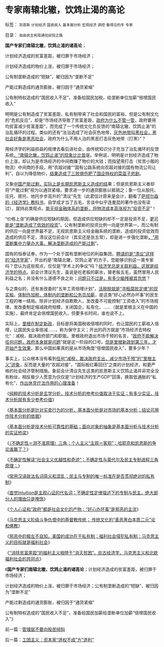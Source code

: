 # 专家南辕北辙，饮鸩止渴的高论

标签： `凯恩斯` `计划经济` `国民收入` `基本面分析` `宏观经济` `调控` `看得见的手` `专家` 

目录： `自由民主宪政通往奴役之路`

**国产专家们南辕北辙，饮鸩止渴的诸高论**；

计划经济造成的贫富差距，被归罪于市场经济；

计划经济造成的物价上涨，被归罪于市场经济；

公有制垄断造成的“短缺”，被归因为“垄断不足”

产能过剩造成的通货膨胀，被归因于“通货紧缩”

公有制特权造成的“国民收入不足”，准备给国民加税，给垄断单位加薪“倍增国民收入”

明明是公有制造成了贫富差距，私有制带来了社会和国民的富裕，但是公有制文化的“危机反应”，却是“市场经济导致了贫富差距，[政府为什么不管一管](http://blog.sina.com.cn/s/blog_5563a64d0100gfpk.html)，政府要用均贫富减少贫富差距”，而完成了一个传统文化负反馈的“南辕北辙，饮鸩止渴”的治乱循环的过程。类似的还有“法治造成了社会灰色地带，[灰色地带叫黑社会，黑社会好象是黑恶社会](../../../2011/5/18/法办黑社会.md)，政府为什么不用人治的黑恶打击灰色地带（打黑）”？

用经济学的利益损益的规律去看后进社会，由传统知识分子充当了治乱循环的反馈系统[，“南辕北辙，饮鸩止渴”的现象比比皆](../../../2011/1/25/改革可以渐进，但不应南辕北辙.md)是。举例说，明明是计划经济造成了物价上涨，却认为是市场经济的中间商赚了物价的大钱；而指望用打击（贫苦小贩的物流）中间商的手段，用“农超对接”“国有公路系统向农超对接的国有物流公司让利”，自以为降低物价，[结果造成了三败俱伤肥了国企特权的菜篮子悲剧](../../../2011/4/29/菜篮子悲剧原因是国进民退.md)。

又象[中国产能过剩，实际上是长期凯恩斯主义造成的结](../../../2011/5/2/产能过剩的惨烈代价；重农学派的耕地红线.md)果；但是凯恩斯主义者却将“产能过剩”视为以通货紧缩，要求进一步的通货膨胀以抵销之；象一位从股托、庄托、房托、地托步步高升的“清议”先生（此君估计原来是会计，翻看了[萨缪尔森的《经济学》教科书](../../../2011/2/20/御用定制的萨缪尔森分子.md)，自学成才当了五毛，言谈中似乎连曼昆的著作也没有读过），就持此类观点，[能无视金融体系的垄断，将物流成本高涨视为“投资不足](../../../2010/3/27/中牛市和通胀通缩没关系；通胀会降低私人财产价值.md)”！

“价格上涨”的确是供应短缺的原因，但造成供应短缺的却不一定是投资不足，[更可能是“垄断造成了低效的投资](../../../2008/9/5/亏损国企和国民福利.md)”。公有制垄断的投资比例一向是世界第一，而公有制的供应一向是世界最不足，无视凯恩斯主义经金融系统的垄断，造成的投资低效而造成的供应不足，清议这位前会计（其实还是张五常），却是进一步强化垄断[，“用垄断集中力量办大事，解决垄断造成的产能过剩](../../../2011/5/1/生产力不是财富，产能过剩是巨大浪费.md)”。

国有的恒泰证券，作为一个处于国有垄断地位的利益集团，[聘请的是“清议”这样的“经济学家](../../../2009/12/7/谈产能过剩不可能有通货膨胀的谬论.md)”，开出的是“南辕北辙，饮鸩止渴”的方子，您能够识别这一类专家吗？您认为这些观点，仅仅是“学术上的争议”吗？[经济学总是关联利益，这就是经济学的特点](../../../2009/5/5/假装无私！专业化打哑迷诡辩的中国式专家.md)。前会计清议先生，虽说是吃老板的薪水，替老板五毛，虽然冒用人民利益之名；并没有什么道德不良之处；[问题只不过是，有多少脑残被其忽悠](../../../2011/2/12/中国古代“发现了”边际效应和帕累托累积.md)？



与之类似的，还有发改委的“五年工资倍增计划”，[活脱脱就是“寻租腐败定律”的现实板](../../../2009/8/1/民粹口号，特权阶层利益最大化最隐蔽的方法.md)。[体制外加税，体制内的垄断和公务员加薪](../../../2008/7/15/寻租腐败定律：国有企业事加薪，民营个企业下岗.md)，是这类“好心必然办坏事”的民生工程的唯一结局。除非计划经济自欺欺人，发改委不可能控制“工资收入”的市场规律。发改委制定缩减政府规模，关闭国企，私有化，……（就是里根主义在中国的实施），最终肯定会倍增国民收入，但要多长时间，谁也说不上。

实际上，[里根在制定新政](../../../2011/5/6/里根的保守主义和格兰特总统.md)，目标是将美国税收倍增的同时，也让国民的工薪收入倍增，让国民失业率倍减……，称为保守主义；开出的药方就是“市场经济去特权化”：减税，裁决政府部门和职能。里根政府退出市场干预的名言，“[政府不能解决任何问题，政府本身就是问题](../../../2011/4/30/贪污不是问题，独裁是小问题;(谈也门).md)”就是这一阶段的口号。[但是里根新政到第三年，才开始产生效果](../../../2011/5/6/林肯的“人民”和伟大的罗纳德里根.md)，那么中国如果真的是从市场角度“倍增国民收入”，要多少年？

事实上，公众根本没有看到[任何“减税，裁决政府支出，减少市场干预”的“里根主义”迹象](../../../2010/10/1/拨乱反正就会有“失去的几十年”——&gt;比亡国强！.md)，反而是大量的“农超对接”，“国际板红筹回归”之类的计划经济，和更严格的社会经济管制措施。象前会计清议先生这类的凯恩斯主义饮鸩止渴并非完全没有粉丝，相反极少人愿意为仅仅是“计划经济的生产GDP”回落，换取低通胀的“私有化”，[作出休克疗法作用的心理准备](../../../2011/2/11/边际退出成本和休克疗法.md)！

《[纯粹的技术分析是玄学分析，技术分析的参考价值取决于实证；有多少实证，技术分析就有多少参考价值](../../../2011/5/26/技术分析的参考价值取决于实证内容.md)》

《[基本面分析是针对买卖行为的分析，基本面分析是对市场的基本分析；结论可用作技术分析的依据](../../../2011/5/26/基本面分析针对买卖行为背景评估.md)》

《[基本面分析是技术分析可靠性的基础；面向对象的抽象是基本面分析与技术分析的实证桥梁](../../../2011/5/27/从行情分析理解经济学“主流”.md)》

《[（不确定性＝测不准原理）三角；个人主义“主观＝客观”；哈耶克和凯恩斯的争论谁赢了？](../../../2011/5/27/（不确定性＝测不准）三角；哈耶克凯恩斯谁赢了、.md)》

《[不确定性解读“社会主义优越性和奇迹”；不确定性与蒙代尔及民主专制进程三角原理；](../../../2011/5/27/蒙代尔三角和民主进程和奇迹.md)》

《[常用汉译政法名词简义和混乱；民主与专制的唯一标准在是否贯彻绝对的私有制](../../../2011/5/28/英译汉的民主非常乱.md)》

《[直觉Intuition是主观心证的代名词；不确定性定律描述下的专制与民主，绝大部分人的理由只是掩饰](../../../2011/5/28/直觉！不确定性定律下的专制与民主.md)》

《[个人心证和“政府”都是社会文化的产物；“好心办坏事”是邪恶的主流](../../../2011/5/28/“好心办坏事”是邪恶的主流.md)》

《[马克思主义阶级斗争仇恨中的基督教传统； 传统文化的“善恶黑白本质二元”论和佛教](../../../2011/5/30/马克思主义消灭私有财产的“大慈悲心”.md)》

《[邪恶中的极左不自知，美国的成功在于私有制；福利社会侵犯私有制；马克思主义的目标就是福利社会](../../../2011/5/30/不知罪恶真面目，只因身在邪恶中.md)》

《[“消除贫富差距”的福利主义相悖于“消灭贫困”，庇古经济学，马克思主义和北欧福利社会的共同点](../../../2011/5/30/“消除贫富差距”的福利主义制造贫困.md)》

《**国产专家们南辕北辙，饮鸩止渴的诸高论**；计划经济造成的贫富差距，被归罪于市场经济；

计划经济造成的物价上涨，被归罪于市场经济；公有制垄断造成的“短缺”，被归因为“垄断不足”

产能过剩造成的通货膨胀，被归因于“通货紧缩”

公有制特权造成的“国民收入不足”，准备给国民加薪给垄断单位加薪“倍增国民收入”》



前一篇：[管理层不要向股民倾斜](../../../2011/5/31/管理层不要向股民倾斜.md)

后一篇：[工团主义：资本家“逐权不成”方“逐利”](../../../2011/5/31/工团主义：资本家“逐权不成”方“逐利”.md)